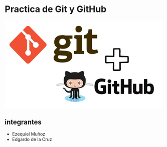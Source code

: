 # Practica de Git y GitHub
![Git y GitHub](img\git.jpg)
## integrantes
- Ezequiel Muñoz
-  Edgardo de la Cruz